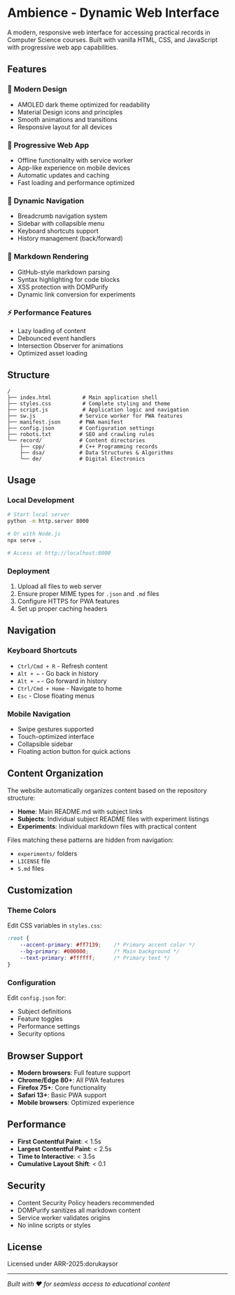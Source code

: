 # Ambience - Dynamic Web Interface

A modern, responsive web interface for accessing practical records in Computer Science courses. Built with vanilla HTML, CSS, and JavaScript with progressive web app capabilities.

## Features

### 🎨 **Modern Design**
- AMOLED dark theme optimized for readability
- Material Design icons and principles
- Smooth animations and transitions
- Responsive layout for all devices

### 📱 **Progressive Web App**
- Offline functionality with service worker
- App-like experience on mobile devices
- Automatic updates and caching
- Fast loading and performance optimized

### 🧭 **Dynamic Navigation**
- Breadcrumb navigation system
- Sidebar with collapsible menu
- Keyboard shortcuts support
- History management (back/forward)

### 📝 **Markdown Rendering**
- GitHub-style markdown parsing
- Syntax highlighting for code blocks
- XSS protection with DOMPurify
- Dynamic link conversion for experiments

### ⚡ **Performance Features**
- Lazy loading of content
- Debounced event handlers
- Intersection Observer for animations
- Optimized asset loading

## Structure

```
/
├── index.html          # Main application shell
├── styles.css          # Complete styling and theme
├── script.js           # Application logic and navigation
├── sw.js              # Service worker for PWA features
├── manifest.json      # PWA manifest
├── config.json        # Configuration settings
├── robots.txt         # SEO and crawling rules
└── record/            # Content directories
    ├── cpp/           # C++ Programming records
    ├── dsa/           # Data Structures & Algorithms
    └── de/            # Digital Electronics
```

## Usage

### Local Development
```bash
# Start local server
python -m http.server 8000

# Or with Node.js
npx serve .

# Access at http://localhost:8000
```

### Deployment
1. Upload all files to web server
2. Ensure proper MIME types for `.json` and `.md` files
3. Configure HTTPS for PWA features
4. Set up proper caching headers

## Navigation

### Keyboard Shortcuts
- `Ctrl/Cmd + R` - Refresh content
- `Alt + ←` - Go back in history
- `Alt + →` - Go forward in history
- `Ctrl/Cmd + Home` - Navigate to home
- `Esc` - Close floating menus

### Mobile Navigation
- Swipe gestures supported
- Touch-optimized interface
- Collapsible sidebar
- Floating action button for quick actions

## Content Organization

The website automatically organizes content based on the repository structure:

- **Home**: Main README.md with subject links
- **Subjects**: Individual subject README files with experiment listings
- **Experiments**: Individual markdown files with practical content

Files matching these patterns are hidden from navigation:
- `experiments/` folders
- `LICENSE` file
- `S.md` files

## Customization

### Theme Colors
Edit CSS variables in `styles.css`:
```css
:root {
    --accent-primary: #ff7139;    /* Primary accent color */
    --bg-primary: #000000;        /* Main background */
    --text-primary: #ffffff;      /* Primary text */
}
```

### Configuration
Edit `config.json` for:
- Subject definitions
- Feature toggles
- Performance settings
- Security options

## Browser Support

- **Modern browsers**: Full feature support
- **Chrome/Edge 80+**: All PWA features
- **Firefox 75+**: Core functionality
- **Safari 13+**: Basic PWA support
- **Mobile browsers**: Optimized experience

## Performance

- **First Contentful Paint**: < 1.5s
- **Largest Contentful Paint**: < 2.5s
- **Time to Interactive**: < 3.5s
- **Cumulative Layout Shift**: < 0.1

## Security

- Content Security Policy headers recommended
- DOMPurify sanitizes all markdown content
- Service worker validates origins
- No inline scripts or styles

## License

Licensed under ARR-2025:dorukaysor

---

*Built with ❤️ for seamless access to educational content*